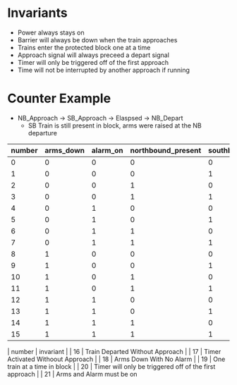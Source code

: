 # Invariants

- Power always stays on
- Barrier will always be down when the train approaches
- Trains enter the protected block one at a time
- Approach signal will always preceed a depart signal
- Timer will only be triggered off of the first approach
- Time will not be interrupted by another approach if running

# Counter Example
- NB_Approach -> SB_Approach -> Elaspsed -> NB_Depart
  - SB Train is still present in block, arms were raised at the NB departure
 

| number | arms_down | alarm_on | northbound_present | southbound_present |  north_approach | south_approach | north_depart | south_depart | elapsed | safety_hazard |
|--------|-----------|----------|--------------------|--------------------| ----------------|----------------|--------------|--------------|---------|---------------|
| 0      | 0         | 0        | 0                  | 0                  |  6              | 5              | 16           | 16           | 17      | 0             |
| 1      | 0         | 0        | 0                  | 1                  |  3              | 19             | 16           | 0            | 21      | 1             |
| 2      | 0         | 0        | 1                  | 0                  |  19             | 3              | 0            | 16           | 21      | 1             |
| 3      | 0         | 0        | 1                  | 1                  |  19             | 19             | 1            | 2            | 21      | 1             |
| 4      | 0         | 1        | 0                  | 0                  |  6              | 5              | 16           | 16           | 0       | 0             |
| 5      | 0         | 1        | 0                  | 1                  |  7              | 19             | 16           | 4            | 13      | 1             |
| 6      | 0         | 1        | 1                  | 0                  |  19             | 7              | 4            | 16           | 14      | 1             |
| 7      | 0         | 1        | 1                  | 1                  |  19             | 19             | 5            | 6            | 15      | 1*            |
| 8      | 1         | 0        | 0                  | 0                  |  14             | 13             | 16           | 16           | ?       | 0             |
| 9      | 1         | 0        | 0                  | 1                  |  11             | 19             | 16           | 0            | ?       | 1             |
| 10     | 1         | 0        | 1                  | 0                  |  19             | 11             | 0            | 16           | ?       | 1             |
| 11     | 1         | 0        | 1                  | 1                  |  19             | 19             | 9            | 10           | ?       | 1             |
| 12     | 1         | 1        | 0                  | 0                  |  14             | 13             | 16           | 16           | ?       | 0             |
| 13     | 1         | 1        | 0                  | 1                  |  15             | 19             | 16           | 4            | ?       | 0             |
| 14     | 1         | 1        | 1                  | 0                  |  19             | 15             | 4            | 16           | 20*     | 0             |
| 15     | 1         | 1        | 1                  | 1                  |  19             | 19             | 13           | 14           | 20 *    | 0             |

| number | invariant                         |
| 16     | Train Departed Without Approach   |
| 17     | Timer Activated Withoout Approach |
| 18     | Arms Down With No Alarm           |
| 19     | One train at a time in block      |
| 20     | Timer will only be triggered off of the first approach |
| 21     | Arms and Alarm must be on



